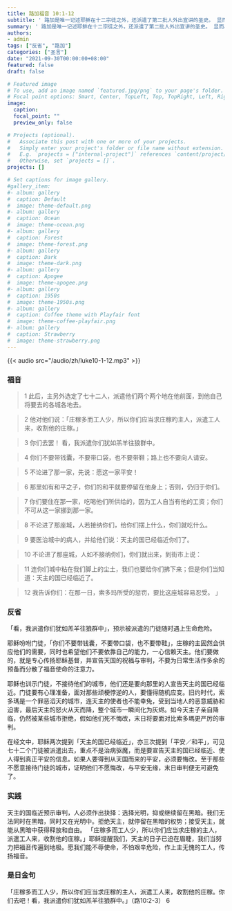 ```yaml
---
title: 路加福音 10:1-12
subtitle: ' 路加是唯一记述耶稣在十二宗徒之外，还派遣了第二批人外出宣讲的圣史。 显而易见，耶稣需要更多的人和祂一起完成父交托给祂的使命：宣讲天主的国。 我们通过福音看到门徒们受派遣宣讲过程中所受的遭遇，有的欢迎，有的拒绝，而且日后历代的传教士重演着相同的经历。 然而，基督的福音就在跌宕起伏中延续了到天涯海角。 教宗方济各曾在2019年10月，特别祈愿圣神鼓舞所有领受基督洗礼的人和被派遣者，开创新福传的春天。 我是否渴望接受基督的派遣去宣讲福音？'
summary: ' 路加是唯一记述耶稣在十二宗徒之外，还派遣了第二批人外出宣讲的圣史。 显而易见，耶稣需要更多的人和祂一起完成父交托给祂的使命：宣讲天主的国。 我们通过福音看到门徒们受派遣宣讲过程中所受的遭遇，有的欢迎，有的拒绝，而且日后历代的传教士重演着相同的经历。 然而，基督的福音就在跌宕起伏中延续了到天涯海角。 教宗方济各曾在2019年10月，特别祈愿圣神鼓舞所有领受基督洗礼的人和被派遣者，开创新福传的春天。 我是否渴望接受基督的派遣去宣讲福音？'
authors:
- admin
tags: ["反省", "路加"]
categories: ["圣言"]
date: "2021-09-30T00:00:00+08:00"
featured: false
draft: false

# Featured image
# To use, add an image named `featured.jpg/png` to your page's folder.
# Focal point options: Smart, Center, TopLeft, Top, TopRight, Left, Right, BottomLeft, Bottom, BottomRight
image:
  caption:
  focal_point: ""
  preview_only: false

# Projects (optional).
#   Associate this post with one or more of your projects.
#   Simply enter your project's folder or file name without extension.
#   E.g. `projects = ["internal-project"]` references `content/project/deep-learning/index.md`.
#   Otherwise, set `projects = []`.
projects: []

# Set captions for image gallery.
#gallery_item:
#- album: gallery
#  caption: Default
#  image: theme-default.png
#- album: gallery
#  caption: Ocean
#  image: theme-ocean.png
#- album: gallery
#  caption: Forest
#  image: theme-forest.png
#- album: gallery
#  caption: Dark
#  image: theme-dark.png
#- album: gallery
#  caption: Apogee
#  image: theme-apogee.png
#- album: gallery
#  caption: 1950s
#  image: theme-1950s.png
#- album: gallery
#  caption: Coffee theme with Playfair font
#  image: theme-coffee-playfair.png
#- album: gallery
#  caption: Strawberry
#  image: theme-strawberry.png
---
```


{{< audio src="/audio/zh/luke10-1-12.mp3" >}}

### 福音
> 1 此后，主另外选定了七十二人，派遣他们两个两个地在他前面，到他自己将要去的各城各地去。

> 2 他对他们说：「庄稼多而工人少，所以你们应当求庄稼旳主人，派遣工人来，收割他的庄稼。」

> 3 你们去罢！ 看，我派遣你们犹如羔羊往狼群中。

> 4 你们不要带钱囊，不要带口袋，也不要带鞋；路上也不要向人请安。

> 5 不论进了那一家，先说：愿这一家平安！

> 6 那里如有和平之子，你们的和平就要停留在他身上；否则，仍归于你们。

> 7 你们要住在那一家，吃喝他们所供给的，因为工人自当有他的工资；你们不可从这一家挪到那一家。

> 8 不论进了那座城，人若接纳你们，给你们摆上什么，你们就吃什么。

> 9 要医治城中的病人，并给他们说：天主的国已经临近你们了。

> 10 不论进了那座城，人如不接纳你们，你们就出来，到街市上说：

> 11 连你们城中粘在我们脚上的尘土，我们也要给你们拂下来；但是你们当知道：天主的国已经临近了。

> 12 我告诉你们：在那一日，索多玛所受的惩罚，要比这座城容易忍受。  」

### 反省
「看，我派遣你们犹如羔羊往狼群中」，预示被派遣的门徒随时遇上生命危险。

耶稣吩咐门徒，「你们不要带钱囊，不要带口袋，也不要带鞋」，庄稼的主固然会供应他们的需要，同时也希望他们不要依靠自己的能力，一心信赖天主。他们要做的，就是专心传扬耶稣基督，并宣告天国的祝福与审判，不要为日常生活作多余的预备而分散了福音使命的注意力。

耶稣也训示门徒，不接待他们的城市，他们还是要向那里的人宣告天主的国已经临近。门徒要有心理准备，面对那些顽梗悖逆的人，要懂得随机应变。旧约时代，索多瑪是一个罪恶滔天的城市，连天主的使者也不能幸免，受到当地人的恶意威胁和迫害，最后天主的怒火从天而降，整个城市一瞬间化为灰烬。如今天主子亲自降临，仍然被某些城市拒绝，假如他们死不悔改，末日将要面对比索多瑪更严厉的审判。

在经文中，耶稣两次提到「天主的国已经临近」，亦三次提到「平安／和平」，可见七十二个门徒被派遣出去，重点不是治病驱魔，而是要宣告天主的国已经临近、使人得到真正平安的信息。如果人要得到从天国而来的平安，必须要悔改。至于那些不愿意接待门徒的城市，证明他们不愿悔改，与平安无缘，末日审判便无可避免了。

### 实践
天主的国临近预示审判，人必须作出抉择：选择光明，抑或继续留在黑暗。我们无法同时在黑暗，同时又在光明中。拒绝天主，就停留在黑暗的权势；接受天主，就能从黑暗中获得释放和自由。 「庄稼多而工人少，所以你们应当求庄稼的主人，派遣工人来，收割他的庄稼。」耶稣提醒我们，天主的日子已迫在眉睫，我们当努力把福音传遍到地极。愿我们能不辱使命，不怕艰辛危险，作上主无愧的工人，传扬福音。

### 是日金句
「庄稼多而工人少，所以你们应当求庄稼的主人，派遣工人来，收割他的庄稼。你们去吧！看，我派遣你们犹如羔羊往狼群中。」（路10:2-3）
6
